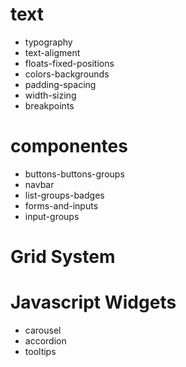 # text
- typography
- text-aligment
- floats-fixed-positions
- colors-backgrounds
- padding-spacing
- width-sizing
- breakpoints

# componentes
- buttons-buttons-groups
- navbar
- list-groups-badges
- forms-and-inputs
- input-groups

# Grid System

# Javascript Widgets
- carousel
- accordion
- tooltips
